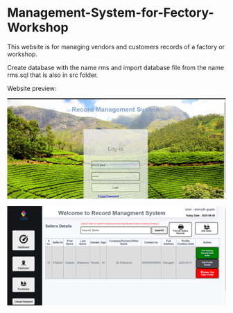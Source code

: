 # Management-System-for-Fectory-Workshop
This website is for managing vendors and customers records of a factory or workshop.

Create database with the name rms and import database file from the name rms.sql that is also in src folder.


Website preview:

![Screenshot (10)](https://github.com/AnirudhGupta97/Management-System-for-Factory-Workshop-Master/blob/main/Screenshot%20(7).png)

![Screenshot (14)](https://github.com/AnirudhGupta97/Management-System-for-Factory-Workshop-Master/blob/main/Screenshot%20(2).png)

